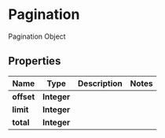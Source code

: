 

# Pagination

Pagination Object

## Properties

| Name | Type | Description | Notes |
|------------ | ------------- | ------------- | -------------|
|**offset** | **Integer** |  |  |
|**limit** | **Integer** |  |  |
|**total** | **Integer** |  |  |



